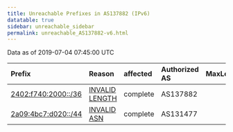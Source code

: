 ```yaml
---
title: Unreachable Prefixes in AS137882 (IPv6)
datatable: true
sidebar: unreachable_sidebar
permalink: unreachable_AS137882-v6.html
---
```


Data as of 2019-07-04 07:45:00 UTC


<div class="datatable-begin"></div>

| Prefix                                                           | Reason                                                                                                         | affected   | Authorized AS   |   MaxLength | Anchor                                         |   unreachable /48s |
|:-----------------------------------------------------------------|:---------------------------------------------------------------------------------------------------------------|:-----------|:----------------|------------:|:-----------------------------------------------|-------------------:|
| [2402:f740:2000::/36](https://stat.ripe.net/2402:f740:2000::/36) | [INVALID LENGTH](https://rpki-validator.ripe.net/announcement-preview?asn=AS137882&prefix=2402:f740:2000::/36) | complete   | AS137882        |          32 | [APNIC](unreachable_APNIC_RPKI_Root-v6.html)   |               4096 |
| [2a09:4bc7:d020::/44](https://stat.ripe.net/2a09:4bc7:d020::/44) | [INVALID ASN](https://rpki-validator.ripe.net/announcement-preview?asn=AS137882&prefix=2a09:4bc7:d020::/44)    | complete   | AS131477        |          44 | [RIPE](unreachable_RIPE_NCC_RPKI_Root-v6.html) |                 16 |

<div class="datatable-end"></div>